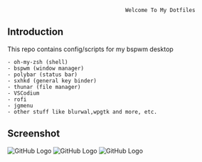                                          Welcome To My Dotfiles



Introduction
------------

This repo contains config/scripts for my bspwm desktop

	
	- oh-my-zsh (shell)
	- bspwm (window manager)
	- polybar (status bar)
	- sxhkd (general key binder)
	- thunar (file manager)
	- VSCodium
	- rofi
	- jgmenu
	- other stuff like blurwal,wpgtk and more, etc.
	
Screenshot
----------
	
![GitHub Logo](https://i.imgur.com/mZokit5.png)
![GitHub Logo](https://i.imgur.com/gxpSYB0.png)
![GitHub Logo](https://i.imgur.com/NUOOlrw.png)
